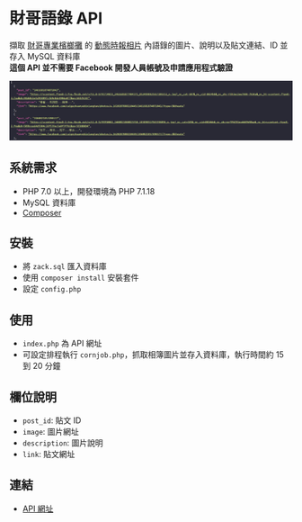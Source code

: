 # 財哥語錄 API
擷取 [財哥專業檳榔攤](https://www.facebook.com/caigezhuanyebinlangtan) 的 [動態時報相片](https://www.facebook.com/caigezhuanyebinlangtan/media_set/?set=a.1620287888210449) 內語錄的圖片、說明以及貼文連結、ID  並存入 MySQL 資料庫  
**這個 API 並不需要 Facebook 開發人員帳號及申請應用程式驗證**  

![screenshot](screenshot.png)

## 系統需求
- PHP 7.0 以上，開發環境為 PHP 7.1.18
- MySQL 資料庫
- [Composer](https://getcomposer.org/)

## 安裝
- 將 `zack.sql` 匯入資料庫
- 使用 `composer install` 安裝套件
- 設定 `config.php`

## 使用
- `index.php` 為 API 網址
- 可設定排程執行 `cornjob.php`，抓取相簿圖片並存入資料庫，執行時間約 15 到 20 分鐘

## 欄位說明
- `post_id`: 貼文 ID
- `image`: 圖片網址
- `description`: 圖片說明
- `link`: 貼文網址

## 連結
- [API 網址](https://api.kento520.tw/zack/index.php)